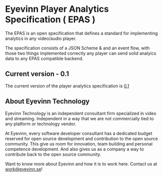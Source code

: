 # Eyevinn Player Analytics Specification ( EPAS )

The EPAS is an open specification that defines a standard for implementing analytics in any video/audio player.

The specification consists of a JSON Scheme & and an event flow, with those two things implemented correctly any player can send solid analyics data to any EPAS compatible backend.

## Current version - 0.1
The current version of the player analytics specification is [0.1](versions/0.1.md)

## About Eyevinn Technology

Eyevinn Technology is an independent consultant firm specialized in video and streaming. Independent in a way that we are not commercially tied to any platform or technology vendor.

At Eyevinn, every software developer consultant has a dedicated budget reserved for open source development and contribution to the open source community. This give us room for innovation, team building and personal competence development. And also gives us as a company a way to contribute back to the open source community.

Want to know more about Eyevinn and how it is to work here. Contact us at work@eyevinn.se!
